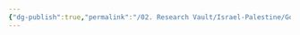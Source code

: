 ```yaml
---
{"dg-publish":true,"permalink":"/02. Research Vault/Israel-Palestine/Governments/Palestinian Democratic Union/","created":"2025-08-28T00:42:47.840-04:00","updated":"2025-08-28T00:42:57.557-04:00"}
---
```


